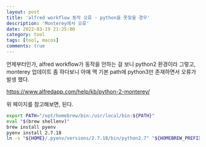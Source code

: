 ```yaml
---
layout: post
title: 'alfred workflow 동작 오류 - python을 못찾을 경우'
description: 'Monterey에서 오류'
date: 2022-03-19 21:25:00
category: tool
tags: [tool, macos]
comments: true
---
```


언제부터인가, alfred workflow가 동작을 안하는 걸 보니 python2 환경이라 그렇고, monterey 업데이트 좀 하다보니 아예 맥 기본 path에 python3만 존재하면서 오류가 발생 했다.

https://www.alfredapp.com/help/kb/python-2-monterey/

위 페이지를 참고해보면, 된다.

```bash
export PATH="/opt/homebrew/bin:/usr/local/bin:${PATH}"
eval "$(brew shellenv)"
brew install pyenv
pyenv install 2.7.18
ln -s "${HOME}/.pyenv/versions/2.7.18/bin/python2.7" "${HOMEBREW_PREFIX}/bin/python"
```
